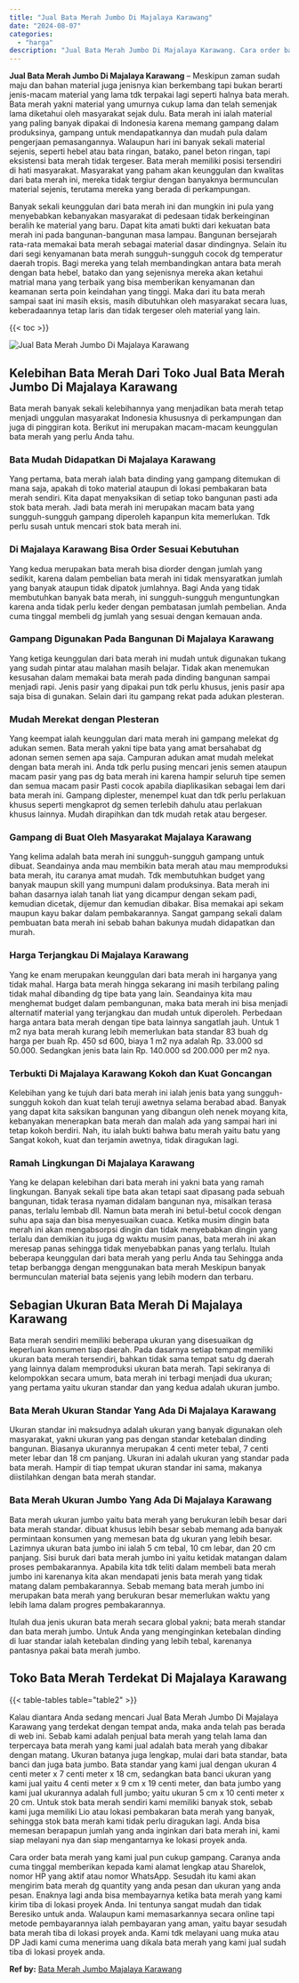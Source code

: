 ```yaml
---
title: "Jual Bata Merah Jumbo Di Majalaya Karawang"
date: "2024-08-07"
categories: 
  - "harga"
description: "Jual Bata Merah Jumbo Di Majalaya Karawang. Cara order bata merah yang kami jual pun cukup gampang. Caranya anda cuma tinggal memberikan kepada kami alamat l..."
---
```


**Jual Bata Merah Jumbo Di Majalaya Karawang** – Meskipun zaman sudah maju dan bahan material juga jenisnya kian berkembang tapi bukan berarti jenis-macam material yang lama tdk terpakai lagi seperti halnya bata merah. Bata merah yakni material yang umurnya cukup lama dan telah semenjak lama diketahui oleh masyarakat sejak dulu. Bata merah ini ialah material yang paling banyak dipakai di Indonesia karena memang gampang dalam produksinya, gampang untuk mendapatkannya dan mudah pula dalam pengerjaan pemasangannya. Walaupun hari ini banyak sekali material sejenis, seperti hebel atau bata ringan, batako, panel beton ringan, tapi eksistensi bata merah tidak tergeser. Bata merah memiliki posisi tersendiri di hati masyarakat. Masyarakat yang paham akan keunggulan dan kwalitas dari bata merah ini, mereka tidak tergiur dengan banyaknya bermunculan material sejenis, terutama mereka yang berada di perkampungan.

Banyak sekali keunggulan dari bata merah ini dan mungkin ini pula yang menyebabkan kebanyakan masyarakat di pedesaan tidak berkeinginan beralih ke material yang baru. Dapat kita amati bukti dari kekuatan bata merah ini pada bangunan-bangunan masa lampau. Bangunan bersejarah rata-rata memakai bata merah sebagai material dasar dindingnya. Selain itu dari segi kenyamanan bata merah sungguh-sungguh cocok dg temperatur daerah tropis. Bagi mereka yang telah membandingkan antara bata merah dengan bata hebel, batako dan yang sejenisnya mereka akan ketahui matrial mana yang terbaik yang bisa memberikan kenyamanan dan keamanan serta poin keindahan yang tinggi. Maka dari itu bata merah sampai saat ini masih eksis, masih dibutuhkan oleh masyarakat secara luas, keberadaannya tetap laris dan tidak tergeser oleh material yang lain.

{{< toc >}}

![Jual Bata Merah Jumbo Di Majalaya Karawang](/images/jual-bata-merah-17.png)

## Kelebihan Bata Merah Dari Toko Jual Bata Merah Jumbo Di Majalaya Karawang

Bata merah banyak sekali kelebihannya yang menjadikan bata merah tetap menjadi unggulan masyarakat Indonesia khususnya di perkampungan dan juga di pinggiran kota. Berikut ini merupakan macam-macam keunggulan bata merah yang perlu Anda tahu.

### Bata Mudah Didapatkan Di Majalaya Karawang

Yang pertama, bata merah ialah bata dinding yang gampang ditemukan di mana saja, apakah di toko material ataupun di lokasi pembakaran bata merah sendiri. Kita dapat menyaksikan di setiap toko bangunan pasti ada stok bata merah. Jadi bata merah ini merupakan macam bata yang sungguh-sungguh gampang diperoleh kapanpun kita memerlukan. Tdk perlu susah untuk mencari stok bata merah ini.

### Di Majalaya Karawang Bisa Order Sesuai Kebutuhan

Yang kedua merupakan bata merah bisa diorder dengan jumlah yang sedikit, karena dalam pembelian bata merah ini tidak mensyaratkan jumlah yang banyak ataupun tidak dipatok jumlahnya. Bagi Anda yang tidak membutuhkan banyak bata merah, ini sungguh-sungguh menguntungkan karena anda tidak perlu keder dengan pembatasan jumlah pembelian. Anda cuma tinggal membeli dg jumlah yang sesuai dengan kemauan anda.

### Gampang Digunakan Pada Bangunan Di Majalaya Karawang

Yang ketiga keunggulan dari bata merah ini mudah untuk digunakan tukang yang sudah pintar atau malahan masih belajar. Tidak akan menemukan kesusahan dalam memakai bata merah pada dinding bangunan sampai menjadi rapi. Jenis pasir yang dipakai pun tdk perlu khusus, jenis pasir apa saja bisa di gunakan. Selain dari itu gampang rekat pada adukan plesteran.

### Mudah Merekat dengan Plesteran

Yang keempat ialah keunggulan dari mata merah ini gampang melekat dg adukan semen. Bata merah yakni tipe bata yang amat bersahabat dg adonan semen semen apa saja. Campuran adukan amat mudah melekat dengan bata merah ini. Anda tdk perlu pusing mencari jenis semen ataupun macam pasir yang pas dg bata merah ini karena hampir seluruh tipe semen dan semua macam pasir Pasti cocok apabila diaplikasikan sebagai lem dari bata merah ini. Gampang diplester, menempel kuat dan tdk perlu perlakuan khusus seperti mengkaprot dg semen terlebih dahulu atau perlakuan khusus lainnya. Mudah dirapihkan dan tdk mudah retak atau bergeser.

### Gampang di Buat Oleh Masyarakat Majalaya Karawang

Yang kelima adalah bata merah ini sungguh-sungguh gampang untuk dibuat. Seandainya anda mau membikin bata merah atau mau memproduksi bata merah, itu caranya amat mudah. Tdk membutuhkan budget yang banyak maupun skill yang mumpuni dalam produksinya. Bata merah ini bahan dasarnya ialah tanah liat yang dicampur dengan sekam padi, kemudian dicetak, dijemur dan kemudian dibakar. Bisa memakai api sekam maupun kayu bakar dalam pembakarannya. Sangat gampang sekali dalam pembuatan bata merah ini sebab bahan bakunya mudah didapatkan dan murah.

### Harga Terjangkau Di Majalaya Karawang

Yang ke enam merupakan keunggulan dari bata merah ini harganya yang tidak mahal. Harga bata merah hingga sekarang ini masih terbilang paling tidak mahal dibanding dg tipe bata yang lain. Seandainya kita mau menghemat budget dalam pembangunan, maka bata merah ini bisa menjadi alternatif material yang terjangkau dan mudah untuk diperoleh. Perbedaan harga antara bata merah dengan tipe bata lainnya sangatlah jauh. Untuk 1 m2 nya bata merah kurang lebih memerlukan bata standar 83 buah dg harga per buah Rp. 450 sd 600, biaya 1 m2 nya adalah Rp. 33.000 sd 50.000. Sedangkan jenis bata lain Rp. 140.000 sd 200.000 per m2 nya.

### Terbukti Di Majalaya Karawang Kokoh dan Kuat Goncangan

Kelebihan yang ke tujuh dari bata merah ini ialah jenis bata yang sungguh-sungguh kokoh dan kuat telah teruji awetnya selama berabad abad. Banyak yang dapat kita saksikan bangunan yang dibangun oleh nenek moyang kita, kebanyakan menerapkan bata merah dan malah ada yang sampai hari ini tetap kokoh berdiri. Nah, itu ialah bukti bahwa batu merah yaitu batu yang Sangat kokoh, kuat dan terjamin awetnya, tidak diragukan lagi.

### Ramah Lingkungan Di Majalaya Karawang

Yang ke delapan kelebihan dari bata merah ini yakni bata yang ramah lingkungan. Banyak sekali tipe bata akan tetapi saat dipasang pada sebuah bangunan, tidak terasa nyaman didalam bangunan nya, misalkan terasa panas, terlalu lembab dll. Namun bata merah ini betul-betul cocok dengan suhu apa saja dan bisa menyesuaikan cuaca. Ketika musim dingin bata merah ini akan mengabsorpsi dingin dan tidak menyebabkan dingin yang terlalu dan demikian itu juga dg waktu musim panas, bata merah ini akan meresap panas sehingga tidak menyebabkan panas yang terlalu. Itulah beberapa keunggulan dari bata merah yang perlu Anda tau Sehingga anda tetap berbangga dengan menggunakan bata merah Meskipun banyak bermunculan material bata sejenis yang lebih modern dan terbaru.

## Sebagian Ukuran Bata Merah Di Majalaya Karawang

Bata merah sendiri memiliki beberapa ukuran yang disesuaikan dg keperluan konsumen tiap daerah. Pada dasarnya setiap tempat memiliki ukuran bata merah tersendiri, bahkan tidak sama tempat satu dg daerah yang lainnya dalam memproduksi ukuran bata merah. Tapi sekiranya di kelompokkan secara umum, bata merah ini terbagi menjadi dua ukuran; yang pertama yaitu ukuran standar dan yang kedua adalah ukuran jumbo.

### Bata Merah Ukuran Standar Yang Ada Di Majalaya Karawang

Ukuran standar ini maksudnya adalah ukuran yang banyak digunakan oleh masyarakat, yakni ukuran yang pas dengan standar ketebalan dinding bangunan. Biasanya ukurannya merupakan 4 centi meter tebal, 7 centi meter lebar dan 18 cm panjang. Ukuran ini adalah ukuran yang standar pada bata merah. Hampir di tiap tempat ukuran standar ini sama, makanya diistilahkan dengan bata merah standar.

### Bata Merah Ukuran Jumbo Yang Ada Di Majalaya Karawang

Bata merah ukuran jumbo yaitu bata merah yang berukuran lebih besar dari bata merah standar. dibuat khusus lebih besar sebab memang ada banyak permintaan konsumen yang memesan bata dg ukuran yang lebih besar. Lazimnya ukuran bata jumbo ini ialah 5 cm tebal, 10 cm lebar, dan 20 cm panjang. Sisi buruk dari bata merah jumbo ini yaitu ketidak matangan dalam proses pembakarannya. Apabila kita tdk teliti dalam membeli bata merah jumbo ini karenanya kita akan mendapati jenis bata merah yang tidak matang dalam pembakarannya. Sebab memang bata merah jumbo ini merupakan bata merah yang berukuran besar memerlukan waktu yang lebih lama dalam progres pembakarannya.

Itulah dua jenis ukuran bata merah secara global yakni; bata merah standar dan bata merah jumbo. Untuk Anda yang menginginkan ketebalan dinding di luar standar ialah ketebalan dinding yang lebih tebal, karenanya pantasnya pakai bata merah jumbo.

## Toko Bata Merah Terdekat Di Majalaya Karawang

{{< table-tables table="table2" >}}

Kalau diantara Anda sedang mencari Jual Bata Merah Jumbo Di Majalaya Karawang yang terdekat dengan tempat anda, maka anda telah pas berada di web ini. Sebab kami adalah penjual bata merah yang telah lama dan terpercaya bata merah yang kami jual adalah bata merah yang dibakar dengan matang. Ukuran batanya juga lengkap, mulai dari bata standar, bata banci dan juga bata jumbo. Bata standar yang kami jual dengan ukuran 4 centi meter x 7 centi meter x 18 cm, sedangkan bata banci ukuran yang kami jual yaitu 4 centi meter x 9 cm x 19 centi meter, dan bata jumbo yang kami jual ukurannya adalah full jumbo; yaitu ukuran 5 cm x 10 centi meter x 20 cm. Untuk stok bata merah sendiri kami memiliki banyak stok, sebab kami juga memiliki Lio atau lokasi pembakaran bata merah yang banyak, sehingga stok bata merah kami tidak perlu diragukan lagi. Anda bisa memesan berapapun jumlah yang anda inginkan dari bata merah ini, kami siap melayani nya dan siap mengantarnya ke lokasi proyek anda.

Cara order bata merah yang kami jual pun cukup gampang. Caranya anda cuma tinggal memberikan kepada kami alamat lengkap atau Sharelok, nomor HP yang aktif atau nomor WhatsApp. Sesudah itu kami akan mengirim bata merah dg quantity yang anda pesan dan ukuran yang anda pesan. Enaknya lagi anda bisa membayarnya ketika bata merah yang kami kirim tiba di lokasi proyek Anda. Ini tentunya sangat mudah dan tidak Beresiko untuk anda. Walaupun kami memasarkannya secara online tapi metode pembayarannya ialah pembayaran yang aman, yaitu bayar sesudah bata merah tiba di lokasi proyek anda. Kami tdk melayani uang muka atau DP Jadi kami cuma menerima uang dikala bata merah yang kami jual sudah tiba di lokasi proyek anda.

**Ref by:** [Bata Merah Jumbo Majalaya Karawang](https://id.wikipedia.org/wiki/Bata)
